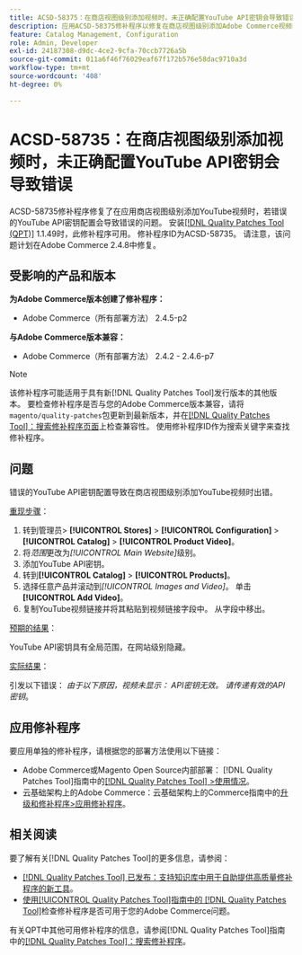 ```yaml
---
title: ACSD-58375：在商店视图级别添加视频时，未正确配置YouTube API密钥会导致错误
description: 应用ACSD-58375修补程序以修复在商店视图级别添加Adobe Commerce视频时，错误的YouTube API密钥配置会导致错误的YouTube问题。
feature: Catalog Management, Configuration
role: Admin, Developer
exl-id: 24187308-d9dc-4ce2-9cfa-70ccb7726a5b
source-git-commit: 011a6f46f76029eaf67f172b576e58dac9710a3d
workflow-type: tm+mt
source-wordcount: '408'
ht-degree: 0%

---
```


# ACSD-58735：在商店视图级别添加视频时，未正确配置YouTube API密钥会导致错误

ACSD-58735修补程序修复了在应用商店视图级别添加YouTube视频时，若错误的YouTube API密钥配置会导致错误的问题。 安装[[!DNL Quality Patches Tool (QPT)]](https://experienceleague.adobe.com/zh-hans/docs/commerce-operations/tools/quality-patches-tool/quality-patches-tool-to-self-serve-quality-patches) 1.1.49时，此修补程序可用。 修补程序ID为ACSD-58735。 请注意，该问题计划在Adobe Commerce 2.4.8中修复。

## 受影响的产品和版本

**为Adobe Commerce版本创建了修补程序：**

* Adobe Commerce（所有部署方法） 2.4.5-p2

**与Adobe Commerce版本兼容：**

* Adobe Commerce（所有部署方法） 2.4.2 - 2.4.6-p7

>[!NOTE]
>
>该修补程序可能适用于具有新[!DNL Quality Patches Tool]发行版本的其他版本。 要检查修补程序是否与您的Adobe Commerce版本兼容，请将`magento/quality-patches`包更新到最新版本，并在[[!DNL Quality Patches Tool]：搜索修补程序页面](https://experienceleague.adobe.com/tools/commerce-quality-patches/index.html?lang=zh-Hans)上检查兼容性。 使用修补程序ID作为搜索关键字来查找修补程序。

## 问题

错误的YouTube API密钥配置导致在商店视图级别添加YouTube视频时出错。

<u>重现步骤</u>：

1. 转到管理员> **[!UICONTROL Stores]** > **[!UICONTROL Configuration]** > **[!UICONTROL Catalog]** > **[!UICONTROL Product Video]**。
1. 将&#x200B;*范围*&#x200B;更改为&#x200B;*[!UICONTROL Main Website]*&#x200B;级别。
1. 添加YouTube API密钥。
1. 转到&#x200B;**[!UICONTROL Catalog]** > **[!UICONTROL Products]**。
1. 选择任意产品并滚动到&#x200B;*[!UICONTROL Images and Video]*。 单击&#x200B;**[!UICONTROL Add Video]**。
1. 复制YouTube视频链接并将其粘贴到视频链接字段中。 从字段中移出。

<u>预期的结果</u>：

YouTube API密钥具有全局范围，在网站级别隐藏。

<u>实际结果</u>：

引发以下错误： *由于以下原因，视频未显示： API密钥无效。 请传递有效的API密钥*。

## 应用修补程序

要应用单独的修补程序，请根据您的部署方法使用以下链接：

* Adobe Commerce或Magento Open Source内部部署： [!DNL Quality Patches Tool]指南中的[[!DNL Quality Patches Tool] >使用情况](/help/tools/quality-patches-tool/usage.md)。
* 云基础架构上的Adobe Commerce：云基础架构上的Commerce指南中的[升级和修补程序>应用修补程序](https://experienceleague.adobe.com/docs/commerce-cloud-service/user-guide/develop/upgrade/apply-patches.html?lang=zh-Hans)。

## 相关阅读

要了解有关[!DNL Quality Patches Tool]的更多信息，请参阅：

* [[!DNL Quality Patches Tool] 已发布：支持知识库中用于自助提供高质量修补程序的新工具](https://experienceleague.adobe.com/zh-hans/docs/commerce-operations/tools/quality-patches-tool/quality-patches-tool-to-self-serve-quality-patches)。
* [使用[!UICONTROL Quality Patches Tool]指南中的 [!DNL Quality Patches Tool]](/help/tools/quality-patches-tool/patches-available-in-qpt/check-patch-for-magento-issue-with-magento-quality-patches.md)检查修补程序是否可用于您的Adobe Commerce问题。


有关QPT中其他可用修补程序的信息，请参阅[!DNL Quality Patches Tool]指南中的[[!DNL Quality Patches Tool]：搜索修补程序](https://experienceleague.adobe.com/tools/commerce-quality-patches/index.html?lang=zh-Hans)。
